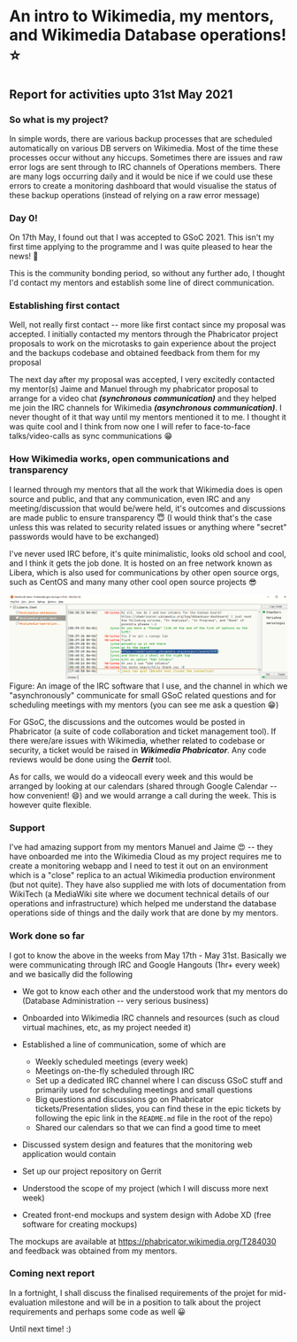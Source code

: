 # An intro to Wikimedia, my mentors, and Wikimedia Database operations! :star:
## Report for activities upto 31st May 2021

### So what is my project?

In simple words, there are various backup processes that are scheduled automatically on various DB servers on Wikimedia. Most of the time these processes occur without any hiccups. Sometimes there are issues and raw error logs are sent through to IRC channels of Operations members. There are many logs occurring daily and it would be nice if we could use these errors to create a monitoring dashboard that would visualise the status of these backup operations (instead of relying on a raw error message)

### Day 0!

On 17th May, I found out that I was accepted to GSoC 2021. This isn't my first time applying to the programme and I was quite pleased to hear the news! :partying_face: 

This is the community bonding period, so without any further ado, I thought I'd contact my mentors and establish some line of direct communication. 

### Establishing first contact

Well, not really first contact -- more like first contact since my proposal was accepted. I initially contacted my mentors through the Phabricator project proposals to work on the microtasks to gain experience about the project and the backups codebase and obtained feedback from them for my proposal


The next day after my proposal was accepted, I very excitedly contacted my mentor(s) Jaime and Manuel through my phabricator proposal to arrange for a video chat ***(synchronous communication)*** and they helped me join the IRC channels for Wikimedia ***(asynchronous communication)***. 
I never thought of it that way until my mentors mentioned it to me. I thought it was quite cool and I think from now one I will refer to face-to-face talks/video-calls as sync communications :grin:

### How Wikimedia works, open communications and transparency

I learned through my mentors that all the work that Wikimedia does is open source and public, and that any communication, even IRC and any meeting/discussion that would be/were held, it's outcomes and discussions are made public to ensure transparency :innocent: (I would think that's the case unless this was related to security related issues or anything where "secret" passwords would have to be exchanged)

I've never used IRC before, it's quite minimalistic, looks old school and cool, and I think it gets the job done. It is hosted on an free network known as Libera, which is also used for communications by other open source orgs, such as CentOS and many many other cool open source projects :sunglasses:

![Alt text](images/p1-irc.png "IRC communications")
Figure: An image of the IRC software that I use, and the channel in which we "asynchronously" communicate for small GSoC related questions and for scheduling meetings with my mentors (you can see me ask a question :grin:)

For GSoC, the discussions and the outcomes would be posted in Phabricator (a suite of code collaboration and ticket management tool). If there were/are issues with Wikimedia, whether related to codebase or security, a ticket would be raised in ***Wikimedia Phabricator***. Any code reviews would be done using the ***Gerrit*** tool.

As for calls, we would do a videocall every week and this would be arranged by looking at our calendars (shared through Google Calendar -- how convenient! :smile:) and we would arrange a call during the week. 
This is however quite flexible.

### Support 

I've had amazing support from my mentors Manuel and Jaime :heart_eyes: -- they have onboarded me into the Wikimedia Cloud as my project requires me to create a monitoring webapp and I need to test it out on an environment which is a "close" replica to an actual Wikimedia production environment (but not quite). 
They have also supplied me with lots of documentation from WikiTech (a MediaWiki site where we document technical details of our operations and infrastructure) which helped me understand the database operations side of things and the daily work that are done by my mentors.

### Work done so far
I got to know the above in the weeks from May 17th - May 31st. Basically we were communicating through IRC and Google Hangouts (1hr+ every week) and we basically did the following

- We got to know each other and the understood work that my mentors do (Database Administration -- very serious business)

- Onboarded into Wikimedia IRC channels and resources (such as cloud virtual machines, etc, as my project needed it)

- Established a line of communication, some of which are 
    - Weekly scheduled meetings (every week)
    - Meetings on-the-fly scheduled through IRC
    - Set up a dedicated IRC channel where I can discuss GSoC stuff and primarily used for scheduling meetings and small questions
    -  Big questions and discussions go on Phabricator tickets/Presentation slides, you can find these in the epic tickets by following the epic link in the `README.md` file in the root of the repo)
    - Shared our calendars so that we can find a good time to meet

- Discussed system design and features that the monitoring web application would contain

- Set up our project repository on Gerrit

- Understood the scope of my project (which I will discuss more next week)

- Created front-end mockups and system design with Adobe XD (free software for creating mockups) 

The mockups are available at https://phabricator.wikimedia.org/T284030 and feedback was obtained from my mentors.

### Coming next report

In a fortnight, I shall discuss the finalised requirements of the projet for mid-evaluation milestone and will be in a position to talk about the project requirements and perhaps some code as well :grinning: 

Until next time! :)
